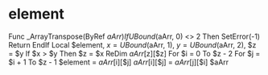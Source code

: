 # element
Func _ArrayTranspose(ByRef $aArr)     If UBound($aArr, 0) &lt;> 2 Then         SetError(-1)         Return     EndIf     Local $element, $x = UBound($aArr, 1), $y = UBound($aArr, 2), $z = $y     If $x > $y Then $z = $x     ReDim $aArr[$z][$z]     For $i = 0 To $z - 2         For $j = $i + 1 To $z - 1             $element = $aArr[$i][$j]             $aArr[$i][$j] = $aArr[$j][$i]             $aArr
